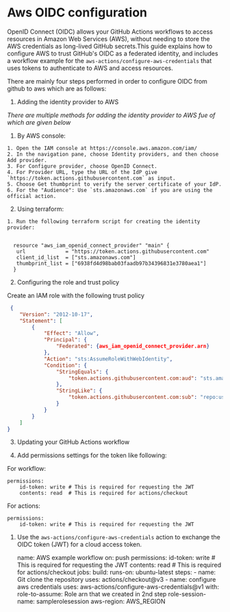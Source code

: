 # Aws OIDC configuration

OpenID Connect (OIDC) allows your GitHub Actions workflows to access resources in Amazon Web Services (AWS), without needing to store the AWS credentials as long-lived GitHub secrets.This guide explains how to configure AWS to trust GitHub's OIDC as a federated identity, and includes a workflow example for the `aws-actions/configure-aws-credentials` that uses tokens to authenticate to AWS and access resources.

There are mainly four steps performed in order to configure OIDC from github to aws which are as follows:

1. Adding the identity provider to AWS

_There are multiple methods for adding the identity provider to AWS fue of which are given below_

  1. By AWS console:
    
    1. Open the IAM console at https://console.aws.amazon.com/iam/
    2. In the navigation pane, choose Identity providers, and then choose Add provider.
    3. For Configure provider, choose OpenID Connect.
    4. For Provider URL, type the URL of the IdP give `https://token.actions.githubusercontent.com` as input.
    5. Choose Get thumbprint to verify the server certificate of your IdP.
    6. For the "Audience": Use `sts.amazonaws.com` if you are using the official action.

  2. Using terraform:

    1. Run the following terraform script for creating the identity provider:
      

      resource "aws_iam_openid_connect_provider" "main" {
       url             = "https://token.actions.githubusercontent.com"
       client_id_list  = ["sts.amazonaws.com"]
       thumbprint_list = ["6938fd4d98bab03faadb97b34396831e3780aea1"]
      }


2. Configuring the role and trust policy

Create an IAM role with the following trust policy

```json
 {
    "Version": "2012-10-17",
    "Statement": [
        {
            "Effect": "Allow",
            "Principal": {
                "Federated": {aws_iam_openid_connect_provider.arn}
            },
            "Action": "sts:AssumeRoleWithWebIdentity",
            "Condition": {
                "StringEquals": {
                    "token.actions.githubusercontent.com:aud": "sts.amazonaws.com"
                },
                "StringLike": {
                    "token.actions.githubusercontent.com:sub": "repo:userName/repoName:ref:refs/heads/branchName"
                }
            }
        }
    ]
}
```

3. Updating your GitHub Actions workflow
  
  1. Add permissions settings for the token like following:

   For workflow:
    
    
    permissions:
        id-token: write # This is required for requesting the JWT
        contents: read  # This is required for actions/checkout
    
    
   For actions:


    permissions:
        id-token: write # This is required for requesting the JWT
    



  1. Use the `aws-actions/configure-aws-credentials` action to exchange the OIDC token (JWT) for a cloud access token.
    

      name: AWS example workflow
      on:
        push 
      permissions:
            id-token: write   # This is required for requesting the JWT
            contents: read    # This is required for actions/checkout
      jobs:
        build:
          runs-on: ubuntu-latest
          steps:
            - name: Git clone the repository
              uses: actions/checkout@v3
            - name: configure aws credentials
              uses: aws-actions/configure-aws-credentials@v1
              with:
                role-to-assume: Role arn that we created in 2nd step
                role-session-name: samplerolesession
                aws-region:  AWS_REGION
    